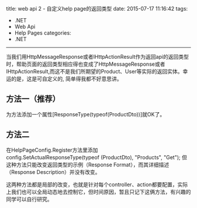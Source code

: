 title: web api 2 - 自定义help page的返回类型 
date: 2015-07-17 11:16:42
tags:
- .NET
- Web Api
- Help Pages
categories:
- .NET
---

当我们用HttpMessageResponse或者IHttpActionResult作为返回api的返回类型时，帮助页面的返回类型相应得也变成了HttpMessageResponse或者IHttpActionResult,而这不是我们所期望的Product、User等实际的返回实体。幸运的是，这是可自定义的, 简单得我都不好意思讲。

## 方法一（推荐）
为方法添加一个属性[ResponseType(typeof(ProductDto))]就OK了。

## 方法二
在HelpPageConfig.Register方法里添加config.SetActualResponseType(typeof (ProductDto), "Products", "Get");
但这种方法只能改变返回类型的示例（Response Format），而其详细描述（Response Description）并没有改变。

这两种方法都是局部的改变，也就是针对每个controller、action都要配置，实际上我们也可以全局动态地去控制它，但时间原因，暂且只记下这俩方法，有兴趣的同学可以自行研究。
